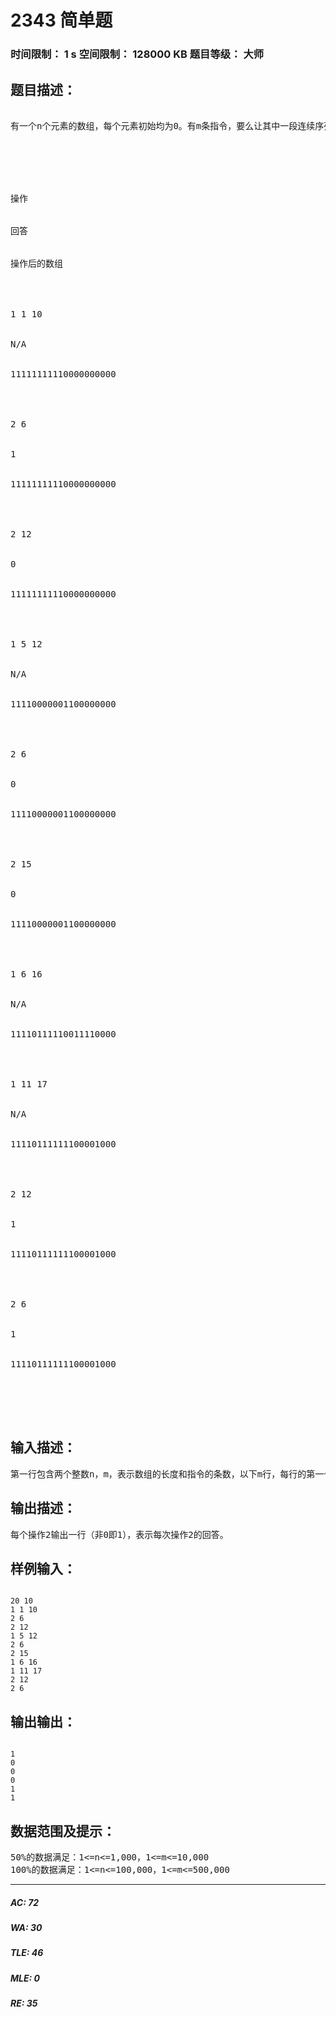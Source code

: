 # 2343 简单题   
### 时间限制： 1 s     空间限制： 128000 KB     题目等级： 大师  
## 题目描述：  

<pre>
 
有一个n个元素的数组，每个元素初始均为0。有m条指令，要么让其中一段连续序列数字反转——0变1，1变0（操作1），要么询问某个元素的值（操作2）。例如当n=20时，10条指令如下：
 





操作


回答


操作后的数组




1 1 10


N/A


11111111110000000000




2 6


1


11111111110000000000




2 12


0


11111111110000000000




1 5 12


N/A


11110000001100000000




2 6


0


11110000001100000000




2 15


0


11110000001100000000




1 6 16


N/A


11110111110011110000




1 11 17


N/A


11110111111100001000




2 12


1


11110111111100001000




2 6


1


11110111111100001000





</pre>
  
  
## 输入描述：  

<pre>
第一行包含两个整数n，m，表示数组的长度和指令的条数，以下m行，每行的第一个数t表示操作的种类。若t=1，则接下来有两个数L, R (L<=R)，表示区间[L, R]的每个数均反转；若t=2，则接下来只有一个数I，表示询问的下标。
</pre>
  
  
## 输出描述：  

<pre>
每个操作2输出一行（非0即1），表示每次操作2的回答。
</pre>
  
  
## 样例输入：  

<pre><code>
20 10
1 1 10
2 6
2 12
1 5 12
2 6
2 15
1 6 16
1 11 17
2 12
2 6
</code></pre>
  
  
## 输出输出：  

<pre><code>
1
0
0
0
1
1
</code></pre>
  
  
## 数据范围及提示：  

<pre>
50%的数据满足：1<=n<=1,000，1<=m<=10,000
100%的数据满足：1<=n<=100,000，1<=m<=500,000
</pre>
  
  
***  

##### AC: 72  
##### WA: 30  
##### TLE: 46  
##### MLE: 0  
##### RE: 35  
